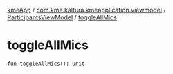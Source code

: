 [kmeApp](../../index.md) / [com.kme.kaltura.kmeapplication.viewmodel](../index.md) / [ParticipantsViewModel](index.md) / [toggleAllMics](./toggle-all-mics.md)

# toggleAllMics

`fun toggleAllMics(): `[`Unit`](https://kotlinlang.org/api/latest/jvm/stdlib/kotlin/-unit/index.html)